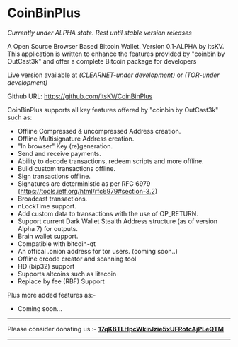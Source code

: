 CoinBinPlus
=======

*Currently under ALPHA state. Rest until stable version releases*

A Open Source Browser Based Bitcoin Wallet. Version 0.1-ALPHA by itsKV. 
This application is written to enhance the features provided by "coinbin by OutCast3k" and offer a complete Bitcoin package for developers

Live version available at _(CLEARNET-under development)_ or _(TOR-under development)_

Github URL: https://github.com/itsKV/CoinBinPlus


CoinBinPlus supports all key features offered by "coinbin by OutCast3k" such as: 
- Offline Compressed & uncompressed Address creation.
- Offline Multisignature Address creation.
- "In browser" Key (re)generation. 
- Send and receive payments.
- Ability to decode transactions, redeem scripts and more offline.
- Build custom transactions offline.
- Sign transactions offline.
- Signatures are deterministic as per RFC 6979 (https://tools.ietf.org/html/rfc6979#section-3.2)
- Broadcast transactions.
- nLockTime support.
- Add custom data to transactions with the use of OP_RETURN.
- Support current Dark Wallet Stealth Address structure (as of version Alpha 7) for outputs.
- Brain wallet support.
- Compatible with bitcoin-qt
- An offical .onion address for tor users. (coming soon..)
- Offline qrcode creator and scanning tool
- HD (bip32) support
- Supports altcoins such as litecoin
- Replace by fee (RBF) Support 

Plus more added features as:-
- Coming soon...

***
Please consider donating us :- [**17qK8TLHpcWkirJzie5xUFRotcAjPLeQTM**](bitcoin:17qK8TLHpcWkirJzie5xUFRotcAjPLeQTM)
***
